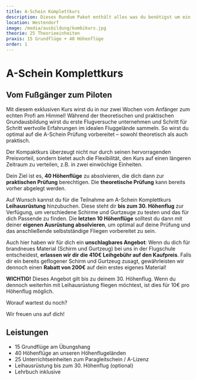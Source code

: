 ```yaml
---
title: A-Schein Komplettkurs
description: Dieses Rundum Paket enthält alles was du benötigst um ein eigenständiger Pilot zu werden! Dir stehen, wie auch beim Buchen der einzelnen Kurse, natürlich alle beschriebenen Vorzüge zur Verfügung. Vom Grundkurs über das Höhenflugseminar bis hin zum A-Schein. Du musst somit nicht jeden Kurs einzeln buchen und sparst auch noch dabei! 
location: Westendorf
image: /media/ausbildung/kombikurs.jpg
theorie: 25 Theorieeinheiten
praxis: 15 Grundflüge + 40 Höhenflüge
order: 1
---
```


# A-Schein Komplettkurs

## Vom Fußgänger zum Piloten

Mit diesem exklusiven Kurs wirst du in nur zwei Wochen vom Anfänger zum echten Profi am Himmel! Während der theoretischen und praktischen Grundausbildung wirst du erste Flugversuche unternehmen und Schritt für Schritt wertvolle Erfahrungen im idealen Fluggelände sammeln. So wirst du optimal auf die A-Schein Prüfung vorbereitet – sowohl theoretisch als auch praktisch. 

Der Kompaktkurs überzeugt nicht nur durch seinen hervorragenden Preisvorteil, sondern bietet auch die Flexibilität, den Kurs auf einen längeren Zeitraum zu verteilen, z.B. in zwei einwöchige Einheiten.

Dein Ziel ist es, **40 Höhenflüge** zu absolvieren, die dich dann zur **praktischen Prüfung** berechtigen. Die **theoretische Prüfung** kann bereits vorher abgelegt werden.

Auf Wunsch kannst du für die Teilnahme am A-Schein Komplettkurs **Leihausrüstung** hinzubuchen. Diese steht dir **bis zum 30. Höhenflug** zur Verfügung, um verschiedene Schirme und Gurtzeuge zu testen und das für dich Passende zu finden. Die **letzten 10 Höhenflüge** solltest du dann mit deiner **eigenen Ausrüstung absolvieren**, um optimal auf deine Prüfung und das anschließende selbstständige Fliegen vorbereitet zu sein.

Auch hier haben wir für dich ein **unschlagbares Angebot**: Wenn du dich für brandneues Material (Schirm und Gurtzeug) bei uns in der Flugschule entscheidest, **erlassen wir dir die 410€ Leihgebühr auf den Kaufpreis**. Falls dir ein bereits geflogener Schirm und Gurtzeug zusagt, gewährleisten wir dennoch einen **Rabatt von 200€** auf dein erstes eigenes Material!

**WICHTIG!** Dieses Angebot gilt bis zu deinem 30. Höhenflug. Wenn du dennoch weiterhin mit Leihausrüstung fliegen möchtest, ist dies für 10€ pro Höhenflug möglich.

Worauf wartest du noch? 

Wir freuen uns auf dich!

<ContentImageGallery path="/media/ausbildung/komplettkurs/"/>

## Leistungen

- 15 Grundflüge am Übungshang
- 40 Höhenflüge an unseren Höhenflugeländen
- 25 Unterrichtseinheiten zum Paragleitschein / A-Lizenz
- Leihausrüstung bis zum 30. Höhenflug (optional)
- Lehrbuch inklusive
